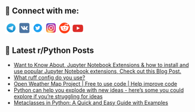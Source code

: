 ## 🔎 Connect with me:
[<img src="https://github.com/bullbesh/bullbesh/blob/main/images/Telegram.png" width="32" height="32" />](https://t.me/bullbesh)
[<img src="https://github.com/bullbesh/bullbesh/blob/main/images/VK.png" width="32" height="32" />](https://vk.com/bullbesh)
[<img src="https://github.com/bullbesh/bullbesh/blob/main/images/Twitter.png" width="32" height="32" />](https://twitter.com/bullbesh1)
[<img src="https://github.com/bullbesh/bullbesh/blob/main/images/Instagram.png" width="32" height="32" />](https://www.instagram.com/bullbesh)
[<img src="https://github.com/bullbesh/bullbesh/blob/main/images/Reddit.png" width="32" height="32" />](https://www.reddit.com/user/bullbesh)
[<img src="https://github.com/bullbesh/bullbesh/blob/main/images/YouTube.png" width="32" height="32" />](https://www.youtube.com/channel/UCtfjRs6uzgq5mfm8S06WTcg)

## 📕 Latest r/Python Posts
<!-- BLOG-POST-LIST:START -->
- [Want to Know About, Jupyter Notebook Extensions &amp; how to install and use popular Jupyter Notebook extensions, Check out this Blog Post.](https://www.reddit.com/r/Python/comments/15o8w4i/want_to_know_about_jupyter_notebook_extensions/)
- [What ruff config do you use?](https://www.reddit.com/r/Python/comments/15o73kq/what_ruff_config_do_you_use/)
- [Open Weather Map Project | Free to use code | Help improve code](https://www.reddit.com/r/Python/comments/15o5h7b/open_weather_map_project_free_to_use_code_help/)
- [Python can help you explode with new ideas - here’s some you could explore if you’re struggling for ideas](https://www.reddit.com/r/Python/comments/15o4ltu/python_can_help_you_explode_with_new_ideas_heres/)
- [Metaclasses in Python: A Quick and Easy Guide with Examples](https://www.reddit.com/r/Python/comments/15o4iw3/metaclasses_in_python_a_quick_and_easy_guide_with/)
<!-- BLOG-POST-LIST:END -->
